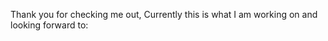 Thank you for checking me out, Currently this is what I am working on and looking forward to:

<!--
**VPDeb/VPDeb** is a ✨ _special_ ✨ repository because its `README.md` (this file) appears on your GitHub profile.


- 🔭 I’m currently orkinwg on StorySquad Tesseract Model
- 🌱 I’m currently learning to Train a Tesseract model with new fonts to work with handwritten submissions
- 👯 I’m looking to collaborate on Machine Learning models and large Database Creation and Maintenance
- 🤔 I’m looking for help with Fun and intuitive project ideas.
- 💬 Ask me about anything, I am always up for a challenge and learning new things.
- 📫 How to reach me: vdebebe924@gmail.com
- 😄 Pronouns: She/Her
- ⚡ Fun fact: I love being creative and trying new things.  I also work great at crunchtime.
-->
